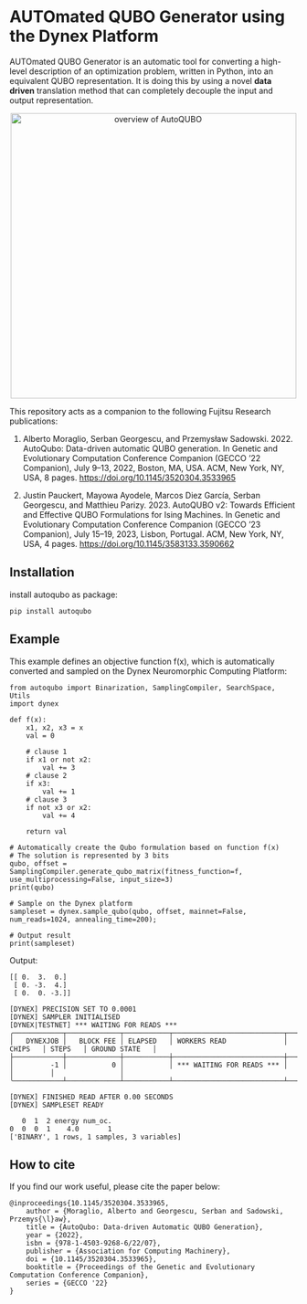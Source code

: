  #  AUTOmated QUBO Generator using the Dynex Platform

 AUTOmated QUBO Generator is an automatic tool for converting a high-level description
of an optimization problem, written in Python, into an equivalent QUBO representation.
It is doing this by using a novel **data driven** translation method that
can completely decouple the input and output representation.

<p align="center">
<img src="./doc/auto_qubo.png" alt= "overview of AutoQUBO" width="500" >
</p>


This repository acts as a companion to the following Fujitsu Research publications:

1. Alberto Moraglio, Serban Georgescu, and Przemysław Sadowski. 2022. AutoQubo: Data-driven automatic QUBO generation. In Genetic and Evolutionary Computation Conference Companion (GECCO ’22 Companion), July 9–13, 2022, Boston, MA, USA. ACM, New York, NY, USA, 8 pages. https://doi.org/10.1145/3520304.3533965

2. Justin Pauckert, Mayowa Ayodele, Marcos Diez García, Serban Georgescu, and Matthieu Parizy. 2023. AutoQUBO v2: Towards Efficient and Effective QUBO Formulations for Ising Machines. In Genetic and Evolutionary Computation Conference Companion (GECCO ’23 Companion), July 15–19, 2023, Lisbon, Portugal. ACM, New York, NY, USA, 4 pages. https://doi.org/10.1145/3583133.3590662

Installation
------------

install autoqubo as package:
```
pip install autoqubo
```

Example
-------
This example defines an objective function f(x), which is automatically converted and sampled on the Dynex Neuromorphic Computing Platform:
```
from autoqubo import Binarization, SamplingCompiler, SearchSpace, Utils
import dynex

def f(x):
    x1, x2, x3 = x
    val = 0

    # clause 1
    if x1 or not x2:
        val += 3
    # clause 2
    if x3:
        val += 1
    # clause 3
    if not x3 or x2:
        val += 4

    return val

# Automatically create the Qubo formulation based on function f(x)
# The solution is represented by 3 bits
qubo, offset = SamplingCompiler.generate_qubo_matrix(fitness_function=f, use_multiprocessing=False, input_size=3)
print(qubo)

# Sample on the Dynex platform
sampleset = dynex.sample_qubo(qubo, offset, mainnet=False, num_reads=1024, annealing_time=200);

# Output result
print(sampleset)
```

Output:
```
[[ 0.  3.  0.]
 [ 0. -3.  4.]
 [ 0.  0. -3.]]

[DYNEX] PRECISION SET TO 0.0001
[DYNEX] SAMPLER INITIALISED
[DYNEX|TESTNET] *** WAITING FOR READS ***
╭────────────┬─────────────┬───────────┬───────────────────────────┬─────────┬─────────┬────────────────╮
│   DYNEXJOB │   BLOCK FEE │ ELAPSED   │ WORKERS READ              │ CHIPS   │ STEPS   │ GROUND STATE   │
├────────────┼─────────────┼───────────┼───────────────────────────┼─────────┼─────────┼────────────────┤
│         -1 │           0 │           │ *** WAITING FOR READS *** │         │         │                │
╰────────────┴─────────────┴───────────┴───────────────────────────┴─────────┴─────────┴────────────────╯

[DYNEX] FINISHED READ AFTER 0.00 SECONDS
[DYNEX] SAMPLESET READY

   0  1  2 energy num_oc.
0  0  0  1    4.0       1
['BINARY', 1 rows, 1 samples, 3 variables]
```

How to cite
-----------
If you find our work useful, please cite the paper below:

```
@inproceedings{10.1145/3520304.3533965,
    author = {Moraglio, Alberto and Georgescu, Serban and Sadowski, Przemys{\l}aw},
    title = {AutoQubo: Data-driven Automatic QUBO Generation},
    year = {2022},
    isbn = {978-1-4503-9268-6/22/07},
    publisher = {Association for Computing Machinery},
    doi = {10.1145/3520304.3533965},
    booktitle = {Proceedings of the Genetic and Evolutionary Computation Conference Companion},
    series = {GECCO '22} 
}
```




